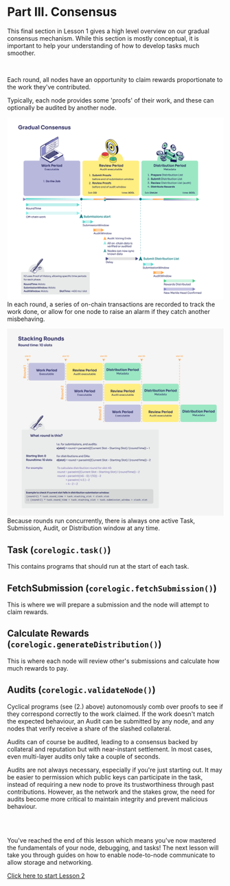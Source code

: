 # Part III. Consensus

This final section in Lesson 1 gives a high level overview on our gradual consensus mechanism. While this section is mostly conceptual, it is important to help your understanding of how to develop tasks much smoother.

<br>

Each round, all nodes have an opportunity to claim rewards proportionate to the work they've contributed.

Typically, each node provides some 'proofs' of their work, and these can optionally be audited by another node.

![Gradual Consensus 1](./imgs/gradual-consensus.png)
In each round, a series of on-chain transactions are recorded to track the work done, or allow for one node to raise an alarm if they catch another misbehaving.

![Gradual Consensus 2](./imgs/stacking-rounds.png)
Because rounds run concurrently, there is always one active Task, Submission, Audit, or Distribution window at any time.

## Task (`corelogic.task()`)

This contains programs that should run at the start of each task.

## FetchSubmission (`corelogic.fetchSubmission()`)

This is where we will prepare a submission and the node will attempt to claim rewards.

## Calculate Rewards (`corelogic.generateDistribution()`)

This is where each node will review other's submissions and calculate how much rewards to pay.

## Audits (`corelogic.validateNode()`)

Cyclical programs (see (2.) above) autonomously comb over proofs to see if they correspond correctly to the work claimed. If the work doesn't match the expected behaviour, an Audit can be submitted by any node, and any nodes that verify receive a share of the slashed collateral.

Audits can of course be audited, leading to a consensus backed by collateral and reputation but with near-instant settlement. In most cases, even multi-layer audits only take a couple of seconds.

Audits are not always necessary, especially if you're just starting out. It may be easier to permission which public keys can participate in the task, instead of requiring a new node to prove its trustworthiness through past contributions. However, as the network and the stakes grow, the need for audits become more critical to maintain integrity and prevent malicious behaviour.

<br>
<br>

You've reached the end of this lesson which means you've now mastered the fundamentals of your node, debugging, and tasks! The next lesson will take you through guides on how to enable node-to-node communicate to allow storage and networking.

[Click here to start Lesson 2](../Lesson%202/README.md)
